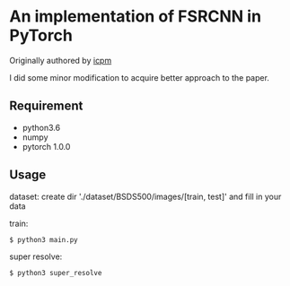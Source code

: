 # An implementation of FSRCNN in PyTorch

Originally authored by [icpm](https://github.com/icpm)

I did some minor modification to acquire better approach to the paper.

## Requirement
- python3.6
- numpy
- pytorch 1.0.0

## Usage
dataset:
create dir './dataset/BSDS500/images/[train, test]' and fill in your data

train:
```bash
$ python3 main.py
```

super resolve:
```bash
$ python3 super_resolve
```
